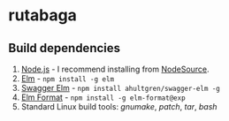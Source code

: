 # rutabaga


## Build dependencies

1. [Node.js](http://nodejs.org) - I recommend installing from [NodeSource](https://github.com/nodesource/distributions).
1. [Elm](http://elm-lang.org/) - `npm install -g elm`
1. [Swagger Elm](https://github.com/ahultgren/swagger-elm) - `npm install ahultgren/swagger-elm -g`
1. [Elm Format](https://github.com/avh4/elm-format) - `npm install -g elm-format@exp`
1. Standard Linux build tools: *gnumake*, *patch*, *tar*, *bash*
